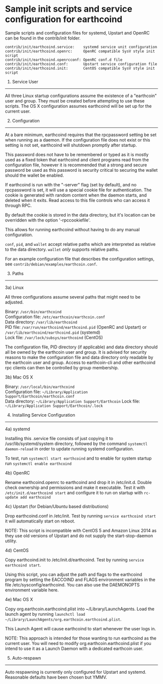 Sample init scripts and service configuration for earthcoind
==========================================================

Sample scripts and configuration files for systemd, Upstart and OpenRC
can be found in the contrib/init folder.

    contrib/init/earthcoind.service:    systemd service unit configuration
    contrib/init/earthcoind.openrc:     OpenRC compatible SysV style init script
    contrib/init/earthcoind.openrcconf: OpenRC conf.d file
    contrib/init/earthcoind.conf:       Upstart service configuration file
    contrib/init/earthcoind.init:       CentOS compatible SysV style init script

1. Service User
---------------------------------

All three Linux startup configurations assume the existence of a "earthcoin" user
and group.  They must be created before attempting to use these scripts.
The OS X configuration assumes earthcoind will be set up for the current user.

2. Configuration
---------------------------------

At a bare minimum, earthcoind requires that the rpcpassword setting be set
when running as a daemon.  If the configuration file does not exist or this
setting is not set, earthcoind will shutdown promptly after startup.

This password does not have to be remembered or typed as it is mostly used
as a fixed token that earthcoind and client programs read from the configuration
file, however it is recommended that a strong and secure password be used
as this password is security critical to securing the wallet should the
wallet be enabled.

If earthcoind is run with the "-server" flag (set by default), and no rpcpassword is set,
it will use a special cookie file for authentication. The cookie is generated with random
content when the daemon starts, and deleted when it exits. Read access to this file
controls who can access it through RPC.

By default the cookie is stored in the data directory, but it's location can be overridden
with the option '-rpccookiefile'.

This allows for running earthcoind without having to do any manual configuration.

`conf`, `pid`, and `wallet` accept relative paths which are interpreted as
relative to the data directory. `wallet` *only* supports relative paths.

For an example configuration file that describes the configuration settings,
see `contrib/debian/examples/earthcoin.conf`.

3. Paths
---------------------------------

3a) Linux

All three configurations assume several paths that might need to be adjusted.

Binary:              `/usr/bin/earthcoind`  
Configuration file:  `/etc/earthcoin/earthcoin.conf`  
Data directory:      `/var/lib/earthcoind`  
PID file:            `/var/run/earthcoind/earthcoind.pid` (OpenRC and Upstart) or `/var/lib/earthcoind/earthcoind.pid` (systemd)  
Lock file:           `/var/lock/subsys/earthcoind` (CentOS)  

The configuration file, PID directory (if applicable) and data directory
should all be owned by the earthcoin user and group.  It is advised for security
reasons to make the configuration file and data directory only readable by the
earthcoin user and group.  Access to earthcoin-cli and other earthcoind rpc clients
can then be controlled by group membership.

3b) Mac OS X

Binary:              `/usr/local/bin/earthcoind`  
Configuration file:  `~/Library/Application Support/Earthcoin/earthcoin.conf`  
Data directory:      `~/Library/Application Support/Earthcoin`
Lock file:           `~/Library/Application Support/Earthcoin/.lock`

4. Installing Service Configuration
-----------------------------------

4a) systemd

Installing this .service file consists of just copying it to
/usr/lib/systemd/system directory, followed by the command
`systemctl daemon-reload` in order to update running systemd configuration.

To test, run `systemctl start earthcoind` and to enable for system startup run
`systemctl enable earthcoind`

4b) OpenRC

Rename earthcoind.openrc to earthcoind and drop it in /etc/init.d.  Double
check ownership and permissions and make it executable.  Test it with
`/etc/init.d/earthcoind start` and configure it to run on startup with
`rc-update add earthcoind`

4c) Upstart (for Debian/Ubuntu based distributions)

Drop earthcoind.conf in /etc/init.  Test by running `service earthcoind start`
it will automatically start on reboot.

NOTE: This script is incompatible with CentOS 5 and Amazon Linux 2014 as they
use old versions of Upstart and do not supply the start-stop-daemon utility.

4d) CentOS

Copy earthcoind.init to /etc/init.d/earthcoind. Test by running `service earthcoind start`.

Using this script, you can adjust the path and flags to the earthcoind program by
setting the EACCOIND and FLAGS environment variables in the file
/etc/sysconfig/earthcoind. You can also use the DAEMONOPTS environment variable here.

4e) Mac OS X

Copy org.earthcoin.earthcoind.plist into ~/Library/LaunchAgents. Load the launch agent by
running `launchctl load ~/Library/LaunchAgents/org.earthcoin.earthcoind.plist`.

This Launch Agent will cause earthcoind to start whenever the user logs in.

NOTE: This approach is intended for those wanting to run earthcoind as the current user.
You will need to modify org.earthcoin.earthcoind.plist if you intend to use it as a
Launch Daemon with a dedicated earthcoin user.

5. Auto-respawn
-----------------------------------

Auto respawning is currently only configured for Upstart and systemd.
Reasonable defaults have been chosen but YMMV.
